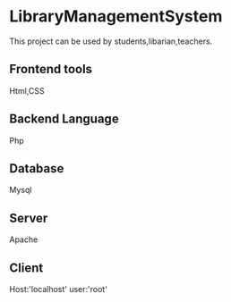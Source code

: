 
# LibraryManagementSystem

This project can be used by students,libarian,teachers.


## Frontend tools

Html,CSS
## Backend Language

Php
## Database

Mysql
## Server
Apache

## Client
 Host:'localhost' 
 user:'root'
